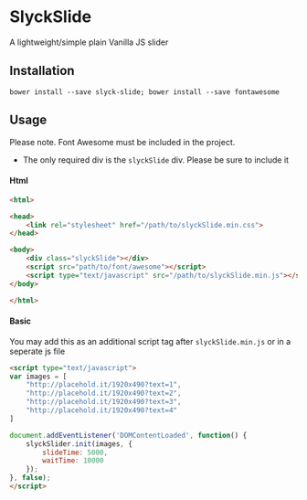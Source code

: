 # SlyckSlide

A lightweight/simple plain Vanilla JS slider 

## Installation

`bower install --save slyck-slide; bower install --save fontawesome`

## Usage

Please note. Font Awesome must be included in the project. 

* The only required div is the `slyckSlide` div. Please be sure to include it
#### Html

```html
<html>

<head>
    <link rel="stylesheet" href="/path/to/slyckSlide.min.css">
</head>

<body>
    <div class="slyckSlide"></div>
    <script src="path/to/font/awesome"></script>
    <script type="text/javascript" src="/path/to/slyckSlide.min.js"></script>
</body>

</html>
```

#### Basic

You may add this as an additional script tag after `slyckSlide.min.js` or in a seperate js file
```html
<script type="text/javascript">
var images = [
    "http://placehold.it/1920x490?text=1",
    "http://placehold.it/1920x490?text=2",
    "http://placehold.it/1920x490?text=3",
    "http://placehold.it/1920x490?text=4"
]

document.addEventListener('DOMContentLoaded', function() {
    slyckSlider.init(images, {
        slideTime: 5000,
        waitTime: 10000
    });
}, false);
</script>
```
